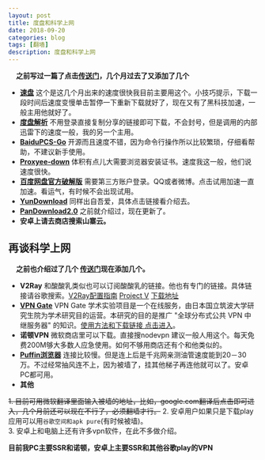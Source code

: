 ```yaml
---
layout:	post	
title: 度盘和科学上网           
date: 2018-09-20    
categories: blog   
tags: [翻墙]      
description: 度盘和科学上网 
---		
```



&nbsp;&nbsp;&nbsp; **之前写过一篇了点击[传送门](https://flyme.tk/blog/2017/08/25/yunpan-fast/)，几个月过去了又添加了几个**    
<!--more-->
-  **[速盘](https://www.speedpan.com/)**     这个是这几个月出来的速度很快我目前主要用这个。小技巧提示，下载一段时间后速度变慢单击暂停一下重新下载就好了，现在又有了黑科技加速，一般主用他就好了。   
-  **[度盘解析](https://www.52pojie.cn/thread-704274-1-1.html)** 不用登录直接复制分享的链接即可下载，不会封号，但是调用的内部迅雷下的速度一般，我的另一个主用。   
-  [**BaiduPCS-Go**](https://github.com/iikira/BaiduPCS-Go/releases) 开源而且速度不错，因为命令行操作所以比较繁琐，仔细看帮助，不建议新手使用。   
-  **[Proxyee-down](https://github.com/monkeyWie/proxyee-down/releases)** 体积有点儿大需要浏览器安装证书。速度我这一般，他们说速度很快。  
-  [**百度网盘官方破解版**](https://www.lanzous.com/i0drmxa) 需要第三方账户登录。QQ或者微博。点击试用加速一直加速。看运气，有时候不会出现试用。
-   **[YunDownload](https://www.52pojie.cn/thread-756258-1-1.html)**    同样出自吾爱，具体点击链接看介绍去。
-  **[PanDownload2.0](https://www.52pojie.cn/thread-790694-1-1.html)**   之前就介绍过，现在更新了。
-  **安卓上请去商店搜索山寨云。**       

## 再谈科学上网

&nbsp;&nbsp;&nbsp;&nbsp;**之前也介绍过了几个 [传送门](https://flyme.tk/blog/2017/08/26/scientific-surfing/)现在添加几个。**  

-  **V2Ray** 和酸酸乳类似也可以订阅酸酸乳的链接。他也有专门的链接。具体链接请谷歌搜索。[V2Ray配置指南](https://toutyrater.github.io/)   [Project V](https://www.v2ray.com/)  [下载地址](https://github.com/v2ray/v2ray-core/releases) 
-  **[VPN Gate](https://www.vpngate.net/cn/)** VPN Gate 学术实验项目是一个在线服务，由日本国立筑波大学研究生院为学术研究目的运营。本研究的目的是推广 "全球分布式公共 VPN 中继服务器" 的知识。[使用方法和下载链接 点击进入](https://www.vpngate.net/cn/howto_softether.aspx)。 
-  **诺顿VPN** 微软商店里可以下载。直接搜nodevpn 建议一般人用这个。每天免费200M够大多数人应急使用。如何不够用商店还有个和他类似的。    
-  **[Puffin浏览器](https://www.puffinbrowser.com/)** 连接比较慢。但是连上后是千兆网亲测油管速度能到20－30万。不过经常抽风连不上，因为被墙了，挂其他梯子再连他就可以了。安卓PC都可用。   
-  **其他**

~~1.  目前可用微软翻译里面输入被墙的地址，比如，google.com翻译后点击即可进入，几个月前还可以现在不行了，必须翻墙才行。~~
2. 安卓用户如果只是下载play应用可以用`谷歌空间和apk pure`(有时候被墙)。     
3. 安卓上和电脑上还有许多vpn软件，在此不多做介绍。          
   
   **目前我PC主要SSR和诺顿，安卓上主要SSR和其他谷歌play的VPN**      